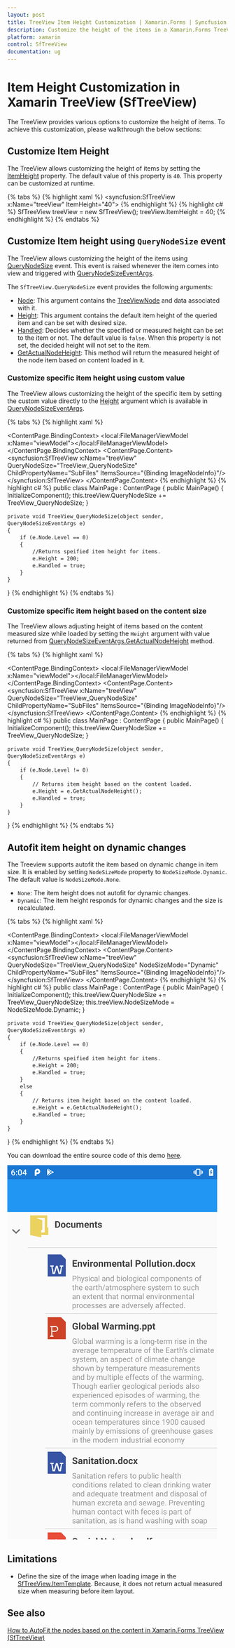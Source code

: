 ```yaml
---
layout: post
title: TreeView Item Height Customization | Xamarin.Forms | Syncfusion
description: Customize the height of the items in a Xamarin.Forms TreeView. Autofit the items based on node content.
platform: xamarin
control: SfTreeView
documentation: ug
---
```


# Item Height Customization in Xamarin TreeView (SfTreeView)

The TreeView provides various options to customize the height of items. To achieve this customization, please walkthrough the below sections:

## Customize Item Height

The TreeView allows customizing the height of items by setting the [ItemHeight](https://help.syncfusion.com/cr/cref_files/xamarin/Syncfusion.SfTreeView.XForms~Syncfusion.XForms.TreeView.SfTreeView~ItemHeight.html) property. The default value of this property is `40`. This property can be customized at runtime.

{% tabs %}
{% highlight xaml %}
<syncfusion:SfTreeView x:Name="treeView" ItemHeight="40">
{% endhighlight %}
{% highlight c# %}
SfTreeView treeView = new SfTreeView();
treeView.ItemHeight = 40; 
{% endhighlight %}
{% endtabs %}

## Customize Item height using `QueryNodeSize` event
 The TreeView allows customizing the height of the items using [QueryNodeSize](https://help.syncfusion.com/cr/xamarin/Syncfusion.SfTreeView.XForms~Syncfusion.XForms.TreeView.SfTreeView~QueryNodeSize_EV.html) event. This event is raised whenever the item comes into view and triggered with [QueryNodeSizeEventArgs](https://help.syncfusion.com/cr/xamarin/Syncfusion.SfTreeView.XForms~Syncfusion.XForms.TreeView.QueryNodeSizeEventArgs.html).

The `SfTreeView.QueryNodeSize` event provides the following arguments:
 
 * [Node](https://help.syncfusion.com/cr/cref_files/xamarin/Syncfusion.SfTreeView.XForms~Syncfusion.XForms.TreeView.QueryNodeSizeEventArgs~Node.html): This argument contains the [TreeViewNode](https://help.syncfusion.com/cr/cref_files/xamarin/Syncfusion.SfTreeView.XForms~Syncfusion.TreeView.Engine.TreeViewNode.html) and data associated with it.
 * [Height](https://help.syncfusion.com/cr/cref_files/xamarin/Syncfusion.SfTreeView.XForms~Syncfusion.XForms.TreeView.QueryNodeSizeEventArgs~Height.html): This argument contains the default item height of the queried item and can be set with desired size.
 * [Handled](https://help.syncfusion.com/cr/xamarin/Syncfusion.SfTreeView.XForms~Syncfusion.XForms.TreeView.QueryNodeSizeEventArgs~Handled.html): Decides whether the specified or measured height can be set to the item or not. The default value is `false`. When this property is not set, the decided height will not set to the item.
 * [GetActualNodeHeight](https://help.syncfusion.com/cr/cref_files/xamarin/Syncfusion.SfTreeView.XForms~Syncfusion.XForms.TreeView.QueryNodeSizeEventArgs~GetActualNodeHeight.html): This method will return the measured height of the node item based on content loaded in it.

### Customize specific item height using custom value

The TreeView allows customizing the height of the specific item by setting the custom value directly to the [Height](https://help.syncfusion.com/cr/cref_files/xamarin/Syncfusion.SfTreeView.XForms~Syncfusion.XForms.TreeView.QueryNodeSizeEventArgs~Height.html) argument which is available in [QueryNodeSizeEventArgs](https://help.syncfusion.com/cr/xamarin/Syncfusion.SfTreeView.XForms~Syncfusion.XForms.TreeView.QueryNodeSizeEventArgs.html).

{% tabs %}
{% highlight xaml %}
<?xml version="1.0" encoding="utf-8" ?>
<ContentPage xmlns:syncfusion="clr-namespace:Syncfusion.XForms.TreeView;assembly=Syncfusion.SfTreeView.XForms"
             xmlns:local="clr-namespace:GettingStarted"
             x:Class="GettingStarted.MainPage">
    <ContentPage.BindingContext>
       <local:FileManagerViewModel x:Name="viewModel"></local:FileManagerViewModel>
    </ContentPage.BindingContext>
    <ContentPage.Content>
       <syncfusion:SfTreeView x:Name="treeView"
                              QueryNodeSize="TreeView_QueryNodeSize"
                              ChildPropertyName="SubFiles"
                              ItemsSource="{Binding ImageNodeInfo}"/>
       </syncfusion:SfTreeView>
    </ContentPage.Content>
</ContentPage>
{% endhighlight %}
{% highlight c# %}
public class MainPage : ContentPage
{
    public MainPage()
    {
      InitializeComponent();
      this.treeView.QueryNodeSize += TreeView_QueryNodeSize;
    }
    
    private void TreeView_QueryNodeSize(object sender, QueryNodeSizeEventArgs e)
    {
        if (e.Node.Level == 0)
        {
            //Returns speified item height for items.
            e.Height = 200;
            e.Handled = true;
        }
    }
}
{% endhighlight %}
{% endtabs %}

### Customize specific item height based on the content size

The TreeView allows adjusting height of items based on the content measured size while loaded by setting the `Height` argument with value returned from [QueryNodeSizeEventArgs.GetActualNodeHeight](https://help.syncfusion.com/cr/cref_files/xamarin/Syncfusion.SfTreeView.XForms~Syncfusion.XForms.TreeView.QueryNodeSizeEventArgs~GetActualNodeHeight.html) method.
                                             
{% tabs %}
{% highlight xaml %}
<?xml version="1.0" encoding="utf-8" ?>
<ContentPage xmlns:syncfusion="clr-namespace:Syncfusion.XForms.TreeView;assembly=Syncfusion.SfTreeView.XForms"
             xmlns:local="clr-namespace:GettingStarted"
             x:Class="GettingStarted.MainPage">
    <ContentPage.BindingContext>
       <local:FileManagerViewModel x:Name="viewModel"></local:FileManagerViewModel>
    </ContentPage.BindingContext>
    <ContentPage.Content>
       <syncfusion:SfTreeView x:Name="treeView"
                              QueryNodeSize="TreeView_QueryNodeSize"
                              ChildPropertyName="SubFiles"
                              ItemsSource="{Binding ImageNodeInfo}"/>
       </syncfusion:SfTreeView>
    </ContentPage.Content>
</ContentPage>
{% endhighlight %}
{% highlight c# %}
public class MainPage : ContentPage
{
    public MainPage()
    {
      InitializeComponent();
      this.treeView.QueryNodeSize += TreeView_QueryNodeSize;
    }
    
    private void TreeView_QueryNodeSize(object sender, QueryNodeSizeEventArgs e)
    {
        if (e.Node.Level != 0)
        {
            // Returns item height based on the content loaded.
            e.Height = e.GetActualNodeHeight();
            e.Handled = true;
        }
    }
}
{% endhighlight %}
{% endtabs %}

## Autofit item height on dynamic changes

The Treeview supports autofit the item based on dynamic change in item size. It is enabled by setting `NodeSizeMode` property to `NodeSizeMode.Dynamic`. The default value is `NodeSizeMode.None`.

* `None`: The item height does not autofit for dynamic changes.
* `Dynamic`: The item height responds for dynamic changes and the size is recalculated.

{% tabs %}
{% highlight xaml %}
<?xml version="1.0" encoding="utf-8" ?>
<ContentPage xmlns:syncfusion="clr-namespace:Syncfusion.XForms.TreeView;assembly=Syncfusion.SfTreeView.XForms"
             xmlns:local="clr-namespace:GettingStarted"
             x:Class="GettingStarted.MainPage">
    <ContentPage.BindingContext>
       <local:FileManagerViewModel x:Name="viewModel"></local:FileManagerViewModel>
    </ContentPage.BindingContext>
    <ContentPage.Content>
       <syncfusion:SfTreeView x:Name="treeView"
                              QueryNodeSize="TreeView_QueryNodeSize"
                              NodeSizeMode="Dynamic"
                              ChildPropertyName="SubFiles"
                              ItemsSource="{Binding ImageNodeInfo}"/>
       </syncfusion:SfTreeView>
    </ContentPage.Content>
</ContentPage>
{% endhighlight %}
{% highlight c# %}
public class MainPage : ContentPage
{
    public MainPage()
    {
      InitializeComponent();
      this.treeView.QueryNodeSize += TreeView_QueryNodeSize;
      this.treeView.NodeSizeMode = NodeSizeMode.Dynamic; 
    }
    
    private void TreeView_QueryNodeSize(object sender, QueryNodeSizeEventArgs e)
    {
        if (e.Node.Level == 0)
        {
            //Returns speified item height for items.
            e.Height = 200;
            e.Handled = true;
        }
        else
        {
            // Returns item height based on the content loaded.
            e.Height = e.GetActualNodeHeight();
            e.Handled = true;
        }
    }
}
{% endhighlight %}
{% endtabs %}

You can download the entire source code of this demo [here](https://github.com/SyncfusionExamples/Xamarin-TreeView-Item-Height-Customization).

![AutoFit items](TreeView_images/TreeView_AutoFit_Items.png)


## Limitations

 * Define the size of the image when loading image in the [SfTreeView.ItemTemplate](https://help.syncfusion.com/cr/xamarin/Syncfusion.SfTreeView.XForms~Syncfusion.XForms.TreeView.SfTreeView~ItemTemplate.html). Because, it does not return actual measured size when measuring before item layout.
 
## See also

[How to AutoFit the nodes based on the content in Xamarin.Forms TreeView (SfTreeView)](https://www.syncfusion.com/kb/11418/)